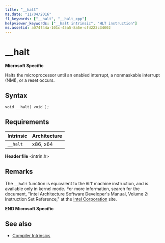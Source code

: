 ```yaml
---
title: "__halt"
ms.date: "11/04/2016"
f1_keywords: ["__halt", "__halt_cpp"]
helpviewer_keywords: ["__halt intrinsic", "HLT instruction"]
ms.assetid: a074f44a-101c-45a5-8a5e-cfd223c34002
---
```

# __halt

**Microsoft Specific**

Halts the microprocessor until an enabled interrupt, a nonmaskable interrupt (NMI), or a reset occurs.

## Syntax

```
void __halt( void );
```

## Requirements

|Intrinsic|Architecture|
|---------------|------------------|
|`__halt`|x86, x64|

**Header file** \<intrin.h>

## Remarks

The `__halt` function is equivalent to the `HLT` machine instruction, and is available only in kernel mode. For more information, search for the document, "Intel Architecture Software Developer's Manual, Volume 2: Instruction Set Reference," at the [Intel Corporation](https://software.intel.com/articles/intel-sdm) site.

**END Microsoft Specific**

## See also

- [Compiler Intrinsics](../intrinsics/compiler-intrinsics.md)
